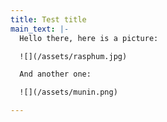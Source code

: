 ```yaml
---
title: Test title
main_text: |-
  Hello there, here is a picture:

  ![](/assets/rasphum.jpg)

  And another one:

  ![](/assets/munin.png)

---
```

